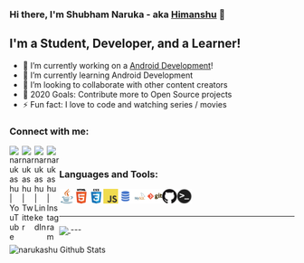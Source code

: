 ### Hi there, I'm Shubham Naruka - aka [Himanshu][linkedin] 👋

## I'm a Student,  Developer, and a Learner!
- 🔭 I’m currently working on a [Android Development][website]!
- 🌱 I’m currently learning Android Development
- 👯 I’m looking to collaborate with other content creators
- 🥅 2020 Goals: Contribute more to Open Source projects
- ⚡ Fun fact: I love to code and watching series / movies

### Connect with me:

[<img align="left" alt="narukashu | YouTube" width="22px" src="https://cdn.jsdelivr.net/npm/simple-icons@v3/icons/youtube.svg" />][youtube]
[<img align="left" alt="narukashu | Twitter" width="22px" src="https://cdn.jsdelivr.net/npm/simple-icons@v3/icons/twitter.svg" />][twitter]
[<img align="left" alt="narukashu | LinkedIn" width="22px" src="https://cdn.jsdelivr.net/npm/simple-icons@v3/icons/linkedin.svg" />][linkedin]
[<img align="left" alt="narukashu | Instagram" width="22px" src="https://cdn.jsdelivr.net/npm/simple-icons@v3/icons/instagram.svg" />][instagram]

<br />

### Languages and Tools:

[<img align="left" alt="Visual Studio Code" width="26px" src="https://raw.githubusercontent.com/github/explore/80688e429a7d4ef2fca1e82350fe8e3517d3494d/topics/java/java.png" />][webdevplaylist]
[<img align="left" alt="HTML5" width="26px" src="https://raw.githubusercontent.com/github/explore/80688e429a7d4ef2fca1e82350fe8e3517d3494d/topics/html/html.png" />][webdevplaylist]
[<img align="left" alt="CSS3" width="26px" src="https://raw.githubusercontent.com/github/explore/80688e429a7d4ef2fca1e82350fe8e3517d3494d/topics/css/css.png" />][cssplaylist]
[<img align="left" alt="JavaScript" width="26px" src="https://raw.githubusercontent.com/github/explore/80688e429a7d4ef2fca1e82350fe8e3517d3494d/topics/javascript/javascript.png" />][jsplaylist] 
[<img align="left" alt="SQL" width="26px" src="https://raw.githubusercontent.com/github/explore/80688e429a7d4ef2fca1e82350fe8e3517d3494d/topics/sql/sql.png" />][webdevplaylist]
[<img align="left" alt="MySQL" width="26px" src="https://raw.githubusercontent.com/github/explore/80688e429a7d4ef2fca1e82350fe8e3517d3494d/topics/mysql/mysql.png" />][webdevplaylist]
[<img align="left" alt="Git" width="26px" src="https://raw.githubusercontent.com/github/explore/80688e429a7d4ef2fca1e82350fe8e3517d3494d/topics/git/git.png" />][webdevplaylist]
[<img align="left" alt="GitHub" width="26px" src="https://raw.githubusercontent.com/github/explore/78df643247d429f6cc873026c0622819ad797942/topics/github/github.png" />][webdevplaylist]
[<img align="left" alt="HTML5" width="26px" src="https://raw.githubusercontent.com/github/explore/80688e429a7d4ef2fca1e82350fe8e3517d3494d/topics/terminal/terminal.png" />][webdevplaylist]
<br />
<br />

---
<a href="https://github.com/narukashu">
  <img align="center" src="https://github-readme-stats.vercel.app/api/top-langs/?username=narukashu&theme=light&hide_langs_below=1" />
</a>
---
<br />
<br />


<img align="left" alt="narukashu Github Stats" src="https://github-readme-stats.vercel.app/api?username=narukashu&&show_icons=true&title_color=ffffff&icon_color=bb2acf&text_color=daf7dc&bg_color=151515" />

[website]: https://www.linkedin.com/in/shubham-naruka-3652031a4/
[twitter]: https://twitter.com/narukashu
[youtube]: https://www.youtube.com/channel/UCkxq0uDYSY-amflre4tckuQ
[instagram]: https://www.instagram.com/kuwarshubhamnaruka
[linkedin]: https://www.linkedin.com/in/shubham-naruka-3652031a4/
[webdevplaylist]:https://www.linkedin.com/in/shubham-naruka-3652031a4/
[jsplaylist]: https://www.linkedin.com/in/shubham-naruka-3652031a4/
[cssplaylist]:https://www.linkedin.com/in/shubham-naruka-3652031a4/
[reactplaylist]: https://www.linkedin.com/in/shubham-naruka-3652031a4/
